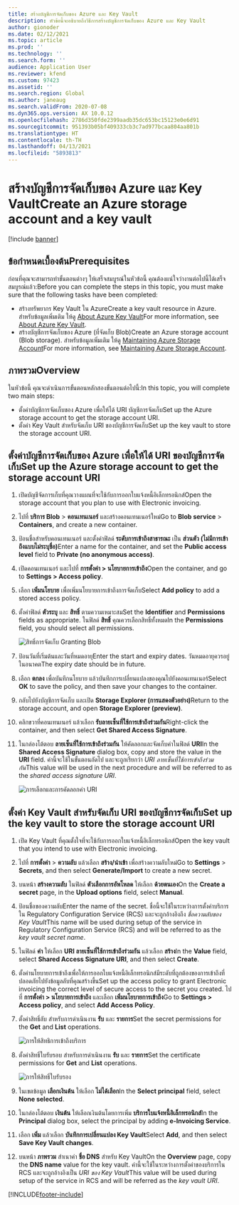 ```yaml
---
title: สร้างบัญชีการจัดเก็บของ Azure และ Key Vault
description: หัวข้อนี้จะอธิบายถึงวิธีการสร้างบัญชีการจัดเก็บของ Azure และ Key Vault
author: gionoder
ms.date: 02/12/2021
ms.topic: article
ms.prod: ''
ms.technology: ''
ms.search.form: ''
audience: Application User
ms.reviewer: kfend
ms.custom: 97423
ms.assetid: ''
ms.search.region: Global
ms.author: janeaug
ms.search.validFrom: 2020-07-08
ms.dyn365.ops.version: AX 10.0.12
ms.openlocfilehash: 2786d350fde2399aadb35dc653bc15123e0e6d91
ms.sourcegitcommit: 951393b05bf409333cb3c7ad977bcaa804aa801b
ms.translationtype: HT
ms.contentlocale: th-TH
ms.lasthandoff: 04/13/2021
ms.locfileid: "5893813"
---
```

# <a name="create-an-azure-storage-account-and-a-key-vault"></a><span data-ttu-id="4fe35-103">สร้างบัญชีการจัดเก็บของ Azure และ Key Vault</span><span class="sxs-lookup"><span data-stu-id="4fe35-103">Create an Azure storage account and a key vault</span></span>

[!include [banner](../includes/banner.md)]

## <a name="prerequisites"></a><span data-ttu-id="4fe35-104">ข้อกำหนดเบื้องต้น</span><span class="sxs-lookup"><span data-stu-id="4fe35-104">Prerequisites</span></span>

<span data-ttu-id="4fe35-105">ก่อนที่คุณจะสามารถทำขั้นตอนต่างๆ ให้เสร็จสมบูรณ์ในหัวข้อนี้ คุณต้องแน่ใจว่างานต่อไปนี้ได้เสร็จสมบูรณ์แล้ว:</span><span class="sxs-lookup"><span data-stu-id="4fe35-105">Before you can complete the steps in this topic, you must make sure that the following tasks have been completed:</span></span>

- <span data-ttu-id="4fe35-106">สร้างทรัพยากร Key Vault ใน Azure</span><span class="sxs-lookup"><span data-stu-id="4fe35-106">Create a key vault resource in Azure.</span></span> <span data-ttu-id="4fe35-107">สำหรับข้อมูลเพิ่มเติม ให้ดู [About Azure Key Vault](/azure/key-vault/general/overview)</span><span class="sxs-lookup"><span data-stu-id="4fe35-107">For more information, see [About Azure Key Vault](/azure/key-vault/general/overview).</span></span>
- <span data-ttu-id="4fe35-108">สร้างบัญชีการจัดเก็บของ Azure (ที่จัดเก็บ Blob)</span><span class="sxs-lookup"><span data-stu-id="4fe35-108">Create an Azure storage account (Blob storage).</span></span> <span data-ttu-id="4fe35-109">สำหรับข้อมูลเพิ่มเติม ให้ดู [Maintaining Azure Storage Account](/azure/storage/blobs/)</span><span class="sxs-lookup"><span data-stu-id="4fe35-109">For more information, see [Maintaining Azure Storage Account](/azure/storage/blobs/).</span></span>

## <a name="overview"></a><span data-ttu-id="4fe35-110">ภาพรวม</span><span class="sxs-lookup"><span data-stu-id="4fe35-110">Overview</span></span>

<span data-ttu-id="4fe35-111">ในหัวข้อนี้ คุณจะดำเนินการขั้นตอนหลักสองขั้นตอนต่อไปนี้:</span><span class="sxs-lookup"><span data-stu-id="4fe35-111">In this topic, you will complete two main steps:</span></span>

- <span data-ttu-id="4fe35-112">ตั้งค่าบัญชีการจัดเก็บของ Azure เพื่อให้ได้ URI บัญชีการจัดเก็บ</span><span class="sxs-lookup"><span data-stu-id="4fe35-112">Set up the Azure storage account to get the storage account URI.</span></span>
- <span data-ttu-id="4fe35-113">ตั้งค่า Key Vault สำหรับจัดเก็บ URI ของบัญชีการจัดเก็บ</span><span class="sxs-lookup"><span data-stu-id="4fe35-113">Set up the key vault to store the storage account URI.</span></span>

## <a name="set-up-the-azure-storage-account-to-get-the-storage-account-uri"></a><span data-ttu-id="4fe35-114">ตั้งค่าบัญชีการจัดเก็บของ Azure เพื่อให้ได้ URI ของบัญชีการจัดเก็บ</span><span class="sxs-lookup"><span data-stu-id="4fe35-114">Set up the Azure storage account to get the storage account URI</span></span>

1. <span data-ttu-id="4fe35-115">เปิดบัญชีจัดการเก็บที่คุณวางแผนที่จะใช้กับการออกใบแจ้งหนี้อิเล็กทรอนิกส์</span><span class="sxs-lookup"><span data-stu-id="4fe35-115">Open the storage account that you plan to use with Electronic invoicing.</span></span>
2. <span data-ttu-id="4fe35-116">ไปที่ **บริการ Blob** \> **คอนเทนเนอร์** และสร้างคอนเทนเนอร์ใหม่</span><span class="sxs-lookup"><span data-stu-id="4fe35-116">Go to **Blob service** \> **Containers**, and create a new container.</span></span>
3. <span data-ttu-id="4fe35-117">ป้อนชื่อสำหรับคอนเทนเนอร์ และตั้งค่าฟิลด์ **ระดับการเข้าถึงสาธารณะ** เป็น **ส่วนตัว (ไม่มีการเข้าถึงแบบไม่ระบุชื่อ)**</span><span class="sxs-lookup"><span data-stu-id="4fe35-117">Enter a name for the container, and set the **Public access level** field to **Private (no anonymous access)**.</span></span>
4. <span data-ttu-id="4fe35-118">เปิดคอนเทนเนอร์ และไปที่ **การตั้งค่า \> นโยบายการเข้าถึง**</span><span class="sxs-lookup"><span data-stu-id="4fe35-118">Open the container, and go to **Settings \> Access policy**.</span></span>
5. <span data-ttu-id="4fe35-119">เลือก **เพิ่มนโยบาย** เพื่อเพิ่มนโยบายการเข้าถึงการจัดเก็บ</span><span class="sxs-lookup"><span data-stu-id="4fe35-119">Select **Add policy** to add a stored access policy.</span></span>
6. <span data-ttu-id="4fe35-120">ตั้งค่าฟิลด์ **ตัวระบุ** และ **สิทธิ์** ตามความเหมาะสม</span><span class="sxs-lookup"><span data-stu-id="4fe35-120">Set the **Identifier** and **Permissions** fields as appropriate.</span></span> <span data-ttu-id="4fe35-121">ในฟิลด์ **สิทธิ์** คุณควรเลือกสิทธิ์ทั้งหมด</span><span class="sxs-lookup"><span data-stu-id="4fe35-121">In the **Permissions** field, you should select all permissions.</span></span>

    ![สิทธิ์การจัดเก็บ Granting Blob](media/e-Invoicing-services-create-azure-resources-grant-blob-permissions.png)

7. <span data-ttu-id="4fe35-123">ป้อนวันที่เริ่มต้นและวันที่หมดอายุ</span><span class="sxs-lookup"><span data-stu-id="4fe35-123">Enter the start and expiry dates.</span></span> <span data-ttu-id="4fe35-124">วันหมดอายุควรอยู่ในอนาคต</span><span class="sxs-lookup"><span data-stu-id="4fe35-124">The expiry date should be in future.</span></span>
8. <span data-ttu-id="4fe35-125">เลือก **ตกลง** เพื่อบันทึกนโยบาย แล้วบันทึกการเปลี่ยนแปลงของคุณไปยังคอนเทนเนอร์</span><span class="sxs-lookup"><span data-stu-id="4fe35-125">Select **OK** to save the policy, and then save your changes to the container.</span></span>
9. <span data-ttu-id="4fe35-126">กลับไปยังบัญชีการจัดเก็บ และเปิด **Storage Explorer (การแสดงตัวอย่าง)**</span><span class="sxs-lookup"><span data-stu-id="4fe35-126">Return to the storage account, and open **Storage Explorer (preview)**.</span></span>
10. <span data-ttu-id="4fe35-127">คลิกขวาที่คอนเทนเนอร์ แล้วเลือก **รับลายเซ็นที่ใช้การเข้าถึงร่วมกัน**</span><span class="sxs-lookup"><span data-stu-id="4fe35-127">Right-click the container, and then select **Get Shared Access Signature**.</span></span>
11. <span data-ttu-id="4fe35-128">ในกล่องโต้ตอบ **ลายเซ็นที่ใช้การเข้าถึงร่วมกัน** ให้คัดลอกและจัดเก็บค่าในฟิลด์ **URI**</span><span class="sxs-lookup"><span data-stu-id="4fe35-128">In the **Shared Access Signature** dialog box, copy and store the value in the **URI** field.</span></span> <span data-ttu-id="4fe35-129">ค่านี้จะใช้ในขั้นตอนถัดไป และจะถูกเรียกว่า *URI ลายเซ็นที่ใช้การเข้าถึงร่วมกัน*</span><span class="sxs-lookup"><span data-stu-id="4fe35-129">This value will be used in the next procedure and will be referred to as the *shared access signature URI*.</span></span>

    ![การเลือกและการคัดลอกค่า URI](media/e-Invoicing-services-create-azure-resources-select-and-copy-uri.png)

## <a name="set-up-the-key-vault-to-store-the-storage-account-uri"></a><span data-ttu-id="4fe35-131">ตั้งค่า Key Vault สำหรับจัดเก็บ URI ของบัญชีการจัดเก็บ</span><span class="sxs-lookup"><span data-stu-id="4fe35-131">Set up the key vault to store the storage account URI</span></span>

1. <span data-ttu-id="4fe35-132">เปิด Key Vault ที่คุณตั้งใจที่จะใช้กับการออกใบแจ้งหนี้อิเล็กทรอนิกส์</span><span class="sxs-lookup"><span data-stu-id="4fe35-132">Open the key vault that you intend to use with Electronic invoicing.</span></span>
2. <span data-ttu-id="4fe35-133">ไปที่ **การตั้งค่า** \> **ความลับ** แล้วเลือก **สร้าง/นำเข้า** เพื่อสร้างความลับใหม่</span><span class="sxs-lookup"><span data-stu-id="4fe35-133">Go to **Settings** \> **Secrets**, and then select **Generate/Import** to create a new secret.</span></span>
3. <span data-ttu-id="4fe35-134">บนหน้า **สร้างความลับ** ในฟิลด์ **ตัวเลือกการอัพโหลด** ให้เลือก **ด้วยตนเอง**</span><span class="sxs-lookup"><span data-stu-id="4fe35-134">On the **Create a secret** page, in the **Upload options** field, select **Manual**.</span></span>
4. <span data-ttu-id="4fe35-135">ป้อนชื่อของความลับ</span><span class="sxs-lookup"><span data-stu-id="4fe35-135">Enter the name of the secret.</span></span> <span data-ttu-id="4fe35-136">ชื่อนี้จะใช้ในระหว่างการตั้งค่าบริการใน Regulatory Configuration Service (RCS) และจะถูกอ้างอิงถึง *ชื่อความลับของ Key Vault*</span><span class="sxs-lookup"><span data-stu-id="4fe35-136">This name will be used during setup of the service in Regulatory Configuration Service (RCS) and will be referred to as the *key vault secret name*.</span></span>
5. <span data-ttu-id="4fe35-137">ในฟิลด์ **ค่า** ให้เลือก **URI ลายเซ็นที่ใช้การเข้าถึงร่วมกัน** แล้วเลือก **สร้าง**</span><span class="sxs-lookup"><span data-stu-id="4fe35-137">In the **Value** field, select **Shared Access Signature URI**, and then select **Create**.</span></span>
6. <span data-ttu-id="4fe35-138">ตั้งค่านโยบายการเข้าถึงเพื่อให้การออกใบแจ้งหนี้อิเล็กทรอนิกส์มีระดับที่ถูกต้องของการเข้าถึงที่ปลอดภัยไปยังข้อมูลลับที่คุณสร้างขึ้น</span><span class="sxs-lookup"><span data-stu-id="4fe35-138">Set up the access policy to grant Electronic invoicing the correct level of secure access to the secret you created.</span></span> <span data-ttu-id="4fe35-139">ไปที่ **การตั้งค่า \> นโยบายการเข้าถึง** และเลือก **เพิ่มนโยบายการเข้าถึง**</span><span class="sxs-lookup"><span data-stu-id="4fe35-139">Go to **Settings \> Access policy**, and select **Add Access Policy**.</span></span>
7. <span data-ttu-id="4fe35-140">ตั้งค่าสิทธิ์ลับ สำหรับการดำเนินงาน **รับ** และ **รายการ**</span><span class="sxs-lookup"><span data-stu-id="4fe35-140">Set the secret permissions for the **Get** and **List** operations.</span></span>

    ![การให้สิทธิการเข้าถึงบริการ](media/e-Invoicing-services-create-azure-resources-grant-service-access.png)

8. <span data-ttu-id="4fe35-142">ตั้งค่าสิทธิ์ใบรับรอบ สำหรับการดำเนินงาน **รับ** และ **รายการ**</span><span class="sxs-lookup"><span data-stu-id="4fe35-142">Set the certificate permissions for **Get** and **List** operations.</span></span>

    ![การให้สิทธิ์ใบรับรอง](media/e-Invoicing-services-create-azure-resources-grant-certificate-permission.png)

9. <span data-ttu-id="4fe35-144">ในเขตข้อมูล **เลือกเงินต้น** ให้เลือก **ไม่ได้เลือก**</span><span class="sxs-lookup"><span data-stu-id="4fe35-144">In the **Select principal** field, select **None selected**.</span></span>
10. <span data-ttu-id="4fe35-145">ในกล่องโต้ตอบ **เงินต้น** ให้เลือกเงินต้นโดยการเพิ่ม **บริการใบแจ้งหนี้อิเล็กทรอนิกส์**</span><span class="sxs-lookup"><span data-stu-id="4fe35-145">In the **Principal** dialog box, select the principal by adding **e-Invoicing Service**.</span></span>
11. <span data-ttu-id="4fe35-146">เลือก **เพิ่ม** แล้วเลือก **บันทึกการเปลี่ยนแปลง Key Vault**</span><span class="sxs-lookup"><span data-stu-id="4fe35-146">Select **Add**, and then select **Save Key Vault changes**.</span></span>
12. <span data-ttu-id="4fe35-147">บนหน้า **ภาพรวม** สำเนาค่า **ชื่อ DNS** สำหรับ Key Vault</span><span class="sxs-lookup"><span data-stu-id="4fe35-147">On the **Overview** page, copy the **DNS name** value for the key vault.</span></span> <span data-ttu-id="4fe35-148">ค่านี้จะใช้ในระหว่างการตั้งค่าของบริการใน RCS และจะถูกอ้างอิงเป็น *URI ของ Key Vault*</span><span class="sxs-lookup"><span data-stu-id="4fe35-148">This value will be used during setup of the service in RCS and will be referred as the *key vault URI*.</span></span>



[!INCLUDE[footer-include](../../includes/footer-banner.md)]